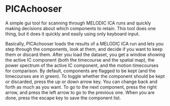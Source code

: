 # PICAchooser
 A simple gui tool for scanning through MELODIC ICA runs and quickly making decisions about which components to retain.  This tool does one thing, but it does it quickly and easily using only keyboard input.


Basically, PICAchooser loads the results of a MELODIC ICA run and lets you step through the components, look at them, and decide if you want to keep them or discard them.  After you load the dataset, you get a window showing the active IC component (both the timecourse and the spatial map), the power spectrum of the active IC component, and the motion timecourses for comparison.  By default, components are flagged to be kept (and the timecourses are in green).  To toggle whether the component should be kept or discarded, press the up or down arrow key.  You can change back and forth as much as you want.  To go to the next component, press the right arrow, and press the left arrow to go to the previous one.  When you are done, press the escape key to save the component list.

